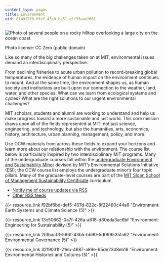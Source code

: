 ```yaml
---
content_type: pages
title: Environment
uid: 8149f7f9-0fef-43e0-ba51-e1f33aae2661
---
```

![Photo of several people on a rocky hilltop overlooking a large city on the ocean coast.](https://ocw.mit.edu/courses/environment-courses/dhp_environment.jpg)

Photo license: CC Zero (public domain)

Like so many of the big challenges taken on at MIT, environmental issues demand an interdisciplinary perspective.

From declining fisheries to acute urban pollution to record-breaking global temperatures, the evidence of human impact on the environment continues to mount. And at the same time, the environment shapes us, as human society and institutions are built upon our connection to the weather, land, water, and other species. What can we learn from ecological systems and cycles? What are the right solutions to our urgent environmental challenges?

MIT scholars, students and alumni are working to understand and help us make progress toward a more sustainable and just world. This core mission draws upon all of the fields represented at MIT: not just science, engineering, and technology, but also the humanities, arts, economics, history, architecture, urban planning, management, policy, and more.

Use OCW materials from across these fields to expand your horizons and learn more about our relationship with the environment. The course list below is particularly inspired by two interdisciplinary MIT programs. Many of the undergraduate courses fall within the [undergraduate Environment and Sustainability Minor](http://environmentalsolutions.mit.edu/environment-sustainability-minor/) devised by MIT’s Environmental Solutions Initiative (ESI); the OCW course list employs the undergraduate minor’s four topic pillars. Many of the graduate-level courses are part of the [MIT Sloan School of Management Sustainability Certificate](http://mitsloan.mit.edu/sustainability/sustainability-certificate) curriculum.

- [Notify me of course updates via RSS](https://ocw.mit.edu/rss/new/mit-newcourses-environment.xml)
- [Other RSS feeds](https://ocw.mit.edu/help/rss)

{{< resource_link f92bf6bd-def5-407d-822c-8f22480c44a6 "Environment: Earth Systems and Climate Science (5)" >}}

{{< resource_link 13c50662-0a7f-426a-a618-d80eda3ac6bf "Environment: Engineering for Sustainability (5)" >}}

{{< resource_link 2b1bacf3-566f-43b5-bb90-5d099535fa62 "Environment: Environmental Governance (5)" >}}

{{< resource_link 32f9031f-21eb-4887-a89e-95de23d8eb16 "Environment: Environmental Histories and Cultures (5)" >}}